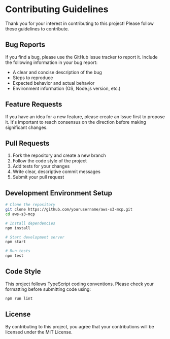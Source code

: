 # Contributing Guidelines

Thank you for your interest in contributing to this project! Please follow these guidelines to contribute.

## Bug Reports

If you find a bug, please use the GitHub Issue tracker to report it. Include the following information in your bug report:

- A clear and concise description of the bug
- Steps to reproduce
- Expected behavior and actual behavior
- Environment information (OS, Node.js version, etc.)

## Feature Requests

If you have an idea for a new feature, please create an Issue first to propose it. It's important to reach consensus on the direction before making significant changes.

## Pull Requests

1. Fork the repository and create a new branch
2. Follow the code style of the project
3. Add tests for your changes
4. Write clear, descriptive commit messages
5. Submit your pull request

## Development Environment Setup

```bash
# Clone the repository
git clone https://github.com/yourusername/aws-s3-mcp.git
cd aws-s3-mcp

# Install dependencies
npm install

# Start development server
npm start

# Run tests
npm test
```

## Code Style

This project follows TypeScript coding conventions. Please check your formatting before submitting code using:

```bash
npm run lint
```

## License

By contributing to this project, you agree that your contributions will be licensed under the MIT License.
